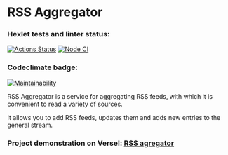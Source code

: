 # RSS Aggregator

### Hexlet tests and linter status:
[![Actions Status](https://github.com/KatKaterina/frontend-project-lvl3/workflows/hexlet-check/badge.svg)](https://github.com/KatKaterina/frontend-project-lvl3/actions) [![Node CI](https://github.com/KatKaterina/frontend-project-lvl3/actions/workflows/nodejs.yml/badge.svg)](https://github.com/KatKaterina/frontend-project-lvl3/actions/workflows/nodejs.yml)
### Codeclimate badge:
[![Maintainability](https://api.codeclimate.com/v1/badges/1966660a6f7c9ed02dff/maintainability)](https://codeclimate.com/github/KatKaterina/frontend-project-lvl3/maintainability)

RSS Aggregator is a service for aggregating RSS feeds, with which it is convenient to read a variety of sources.

It allows you to add RSS feeds, updates them and adds new entries to the general stream.

### Project demonstration on Versel: [RSS agregator](https://frontend-project-lvl3-omega-two.vercel.app/)